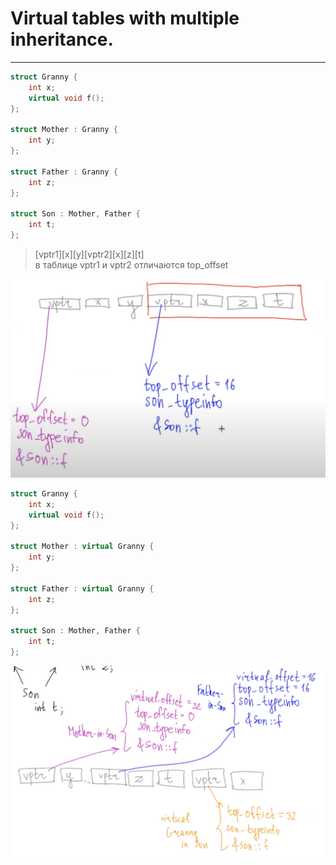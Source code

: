 # Virtual tables with multiple inheritance.
***
```c++
struct Granny {
    int x;
    virtual void f();
};

struct Mother : Granny {
    int y;
};

struct Father : Granny {
    int z;
};

struct Son : Mother, Father {
    int t;
};
```
> [vptr1][x][y][vptr2][x][z][t]  
> в таблице vptr1 и vptr2 отличаются top_offset

![img_4.png](img_4.png)
```c++
struct Granny {
    int x;
    virtual void f();
};

struct Mother : virtual Granny {
    int y;
};

struct Father : virtual Granny {
    int z;
};

struct Son : Mother, Father {
    int t;
};
```
![img_6.png](img_6.png)

